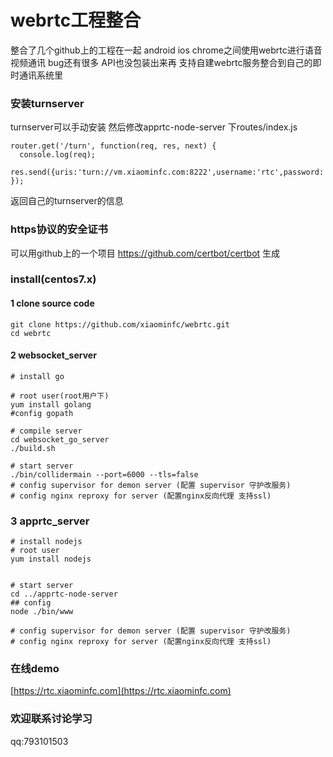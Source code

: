 # webrtc工程整合

整合了几个github上的工程在一起 android ios chrome之间使用webrtc进行语音视频通讯 bug还有很多 API也没包装出来再
支持自建webrtc服务整合到自己的即时通讯系统里

### 安装turnserver
turnserver可以手动安装 然后修改apprtc-node-server 下routes/index.js


~~~~
router.get('/turn', function(req, res, next) {
  console.log(req);
  res.send({uris:'turn://vm.xiaominfc.com:8222',username:'rtc',password:'rtc'});
});
~~~~

返回自己的turnserver的信息


### https协议的安全证书

可以用github上的一个项目 https://github.com/certbot/certbot 生成



### install(centos7.x)

#### 1 clone source code

```
git clone https://github.com/xiaominfc/webrtc.git 
cd webrtc
```

#### 2 websocket_server


```
# install go 

# root user(root用户下)
yum install golang
#config gopath

# compile server
cd websocket_go_server
./build.sh

# start server 
./bin/collidermain --port=6000 --tls=false
# config supervisor for demon server (配置 supervisor 守护改服务)
# config nginx reproxy for server (配置nginx反向代理 支持ssl)

```


### 3 apprtc_server

```
# install nodejs
# root user
yum install nodejs


# start server
cd ../apprtc-node-server
## config 
node ./bin/www

# config supervisor for demon server (配置 supervisor 守护改服务)
# config nginx reproxy for server (配置nginx反向代理 支持ssl)

```





### 在线demo
[https://rtc.xiaominfc.com](https://rtc.xiaominfc.com)

### 欢迎联系讨论学习 
qq:793101503
